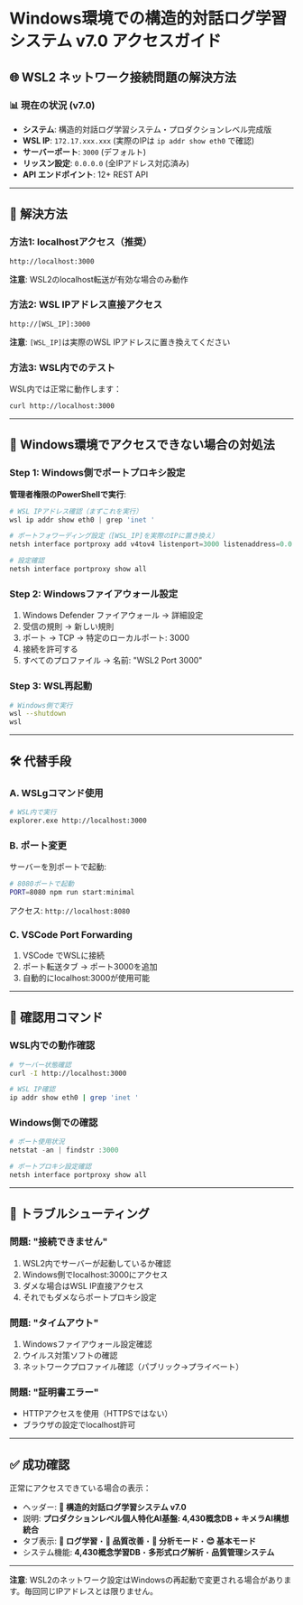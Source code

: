 # Windows環境での構造的対話ログ学習システム v7.0 アクセスガイド

## 🌐 WSL2 ネットワーク接続問題の解決方法

### 📊 現在の状況 (v7.0)
- **システム**: 構造的対話ログ学習システム・プロダクションレベル完成版
- **WSL IP**: `172.17.xxx.xxx` (実際のIPは `ip addr show eth0` で確認)  
- **サーバーポート**: `3000` (デフォルト)
- **リッスン設定**: `0.0.0.0` (全IPアドレス対応済み)
- **API エンドポイント**: 12+ REST API

---

## 🔧 解決方法

### 方法1: localhostアクセス（推奨）
```
http://localhost:3000
```
**注意**: WSL2のlocalhost転送が有効な場合のみ動作

### 方法2: WSL IPアドレス直接アクセス
```
http://[WSL_IP]:3000
```
**注意**: `[WSL_IP]`は実際のWSL IPアドレスに置き換えてください

### 方法3: WSL内でのテスト
WSL内では正常に動作します：
```bash
curl http://localhost:3000
```

---

## 🚨 Windows環境でアクセスできない場合の対処法

### Step 1: Windows側でポートプロキシ設定
**管理者権限のPowerShellで実行**:
```powershell
# WSL IPアドレス確認（まずこれを実行）
wsl ip addr show eth0 | grep 'inet '

# ポートフォワーディング設定（[WSL_IP]を実際のIPに置き換え）
netsh interface portproxy add v4tov4 listenport=3000 listenaddress=0.0.0.0 connectport=3000 connectaddress=[WSL_IP]

# 設定確認
netsh interface portproxy show all
```

### Step 2: Windowsファイアウォール設定
1. Windows Defender ファイアウォール → 詳細設定
2. 受信の規則 → 新しい規則
3. ポート → TCP → 特定のローカルポート: 3000
4. 接続を許可する
5. すべてのプロファイル → 名前: "WSL2 Port 3000"

### Step 3: WSL再起動
```bash
# Windows側で実行
wsl --shutdown
wsl
```

---

## 🛠️ 代替手段

### A. WSLgコマンド使用
```bash
# WSL内で実行
explorer.exe http://localhost:3000
```

### B. ポート変更
サーバーを別ポートで起動:
```bash
# 8080ポートで起動
PORT=8080 npm run start:minimal
```
アクセス: `http://localhost:8080`

### C. VSCode Port Forwarding
1. VSCode でWSLに接続
2. ポート転送タブ → ポート3000を追加
3. 自動的にlocalhost:3000が使用可能

---

## 📝 確認用コマンド

### WSL内での動作確認
```bash
# サーバー状態確認
curl -I http://localhost:3000

# WSL IP確認
ip addr show eth0 | grep 'inet '
```

### Windows側での確認
```powershell
# ポート使用状況
netstat -an | findstr :3000

# ポートプロキシ設定確認
netsh interface portproxy show all
```

---

## 🎯 トラブルシューティング

### 問題: "接続できません"
1. WSL2内でサーバーが起動しているか確認
2. Windows側でlocalhost:3000にアクセス
3. ダメな場合はWSL IP直接アクセス
4. それでもダメならポートプロキシ設定

### 問題: "タイムアウト"
1. Windowsファイアウォール設定確認
2. ウイルス対策ソフトの確認
3. ネットワークプロファイル確認（パブリック→プライベート）

### 問題: "証明書エラー"
- HTTPアクセスを使用（HTTPSではない）
- ブラウザの設定でlocalhost許可

---

## ✅ 成功確認

正常にアクセスできている場合の表示：
- ヘッダー: **🧠 構造的対話ログ学習システム v7.0**
- 説明: **プロダクションレベル個人特化AI基盤: 4,430概念DB + キメラAI構想統合**
- タブ表示: **🧠 ログ学習**・**🧹 品質改善**・**🔬 分析モード**・**😊 基本モード**
- システム機能: **4,430概念学習DB**・**多形式ログ解析**・**品質管理システム**

---

**注意**: WSL2のネットワーク設定はWindowsの再起動で変更される場合があります。毎回同じIPアドレスとは限りません。